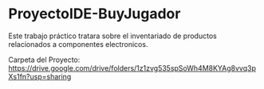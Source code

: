 # ProyectoIDE-BuyJugador
Este trabajo práctico tratara sobre el inventariado de productos relacionados a componentes electronicos.

Carpeta del Proyecto: https://drive.google.com/drive/folders/1z1zvg535spSoWh4M8KYAg8vvq3pXs1fn?usp=sharing
